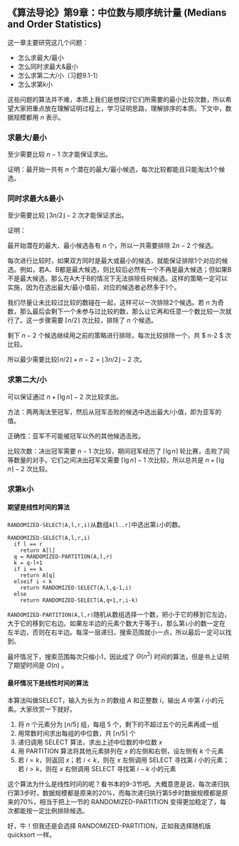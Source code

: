 ## 《算法导论》第9章：中位数与顺序统计量 (Medians and Order Statistics)

这一章主要研究这几个问题：

- 怎么求最大/最小
- 怎么同时求最大&最小
- 怎么求第二大/小（习题9.1-1）
- 怎么求第k小

这些问题的算法并不难，本质上我们是想探讨它们所需要的最小比较次数，所以希望大家把重点放在理解证明过程上，学习证明思路，理解排序的本质。下文中，数据规模都用 $n$ 表示。

### 求最大/最小

至少需要比较 $n-1$ 次才能保证求出。

证明：最开始一共有 $n$ 个潜在的最大/最小候选，每次比较都能且只能淘汰1个候选。

### 同时求最大&最小

至少需要比较 $\lfloor{3n/2}\rfloor-2$ 次才能保证求出。

证明：

最开始潜在的最大、最小候选各有 $n$ 个，所以一共需要排除 $2n-2$ 个候选。

每次进行比较时，如果双方同时是最大或最小的候选，就能保证排除1个对应的候选。例如，若A、B都是最大候选，则比较后必然有一个不再是最大候选；但如果B不是最大候选，那么在A大于B的情况下无法排除任何候选。这样的策略一定可以实施，因为在选出最大/最小值前，对应的候选者必然多于1个。

我们尽量让未比较过比较的数碰在一起，这样可以一次排除2个候选。若 $n$ 为奇数，那么最后会剩下一个未参与过比较的数，那么让它再和任意一个数比较一次就行了。这一步骤需要 $\lceil{n/2}\rceil$ 次比较，排除了 $n$ 个候选。

剩下 $n-2$ 个候选继续用之前的策略进行排除，每次比较排除一个，共 $ n-2 $ 次比较。

所以最少需要比较$\lceil{n/2}\rceil+n-2=\lfloor{3n/2}\rfloor-2$ 次。

### 求第二大/小

可以保证通过 $n+\lceil{\lg{n}}\rceil-2$ 次比较求出。

方法：两两淘汰至冠军，然后从冠军击败的候选中选出最大/小值，即为亚军的值。

正确性：亚军不可能被冠军以外的其他候选击败。

比较次数：决出冠军需要 $n-1$ 次比较，期间冠军经历了 $\lceil{\lg{n}}\rceil$ 轮比赛，击败了同等数量的对手。它们之间决出冠军又需要 $\lceil{\lg{n}}\rceil-1$ 次比较，所以总共是 $n+\lceil{\lg{n}}\rceil-2$ 次比较。

### 求第k小

#### 期望是线性时间的算法

`RANDOMIZED-SELECT(A,l,r,i)`从数组`A[l..r]`中选出第`i`小的数。

```pseudocode
RANDOMIZED-SELECT(A,l,r,i)
  if l == r
    return A[l]
  q = RANDOMIZED-PARTITION(A,l,r)
  k = q-l+1
  if i == k
    return A[q]
  elseif i < k
    return RANDOMIZED-SELECT(A,l,q-1,i)
  else
    return RANDOMIZED-SELECT(A,q+1,r,i-k)
```

`RANDOMIZED-PARTITION(A,l,r)`随机从数组选择一个数，把小于它的移到它左边，大于它的移到它右边。如果左半边的元素个数大于等于`i`，那么第`i`小的数一定在左半边，否则在右半边。每深一层递归，搜索范围就小一点，所以最后一定可以找到。

最坏情况下，搜索范围每次只缩小1，因此成了 $\Theta(n^2)$ 时间的算法，但是书上证明了期望时间是 $O(n)$ 。

#### 最坏情况下是线性时间的算法

本算法叫做SELECT，输入为长为 $n$ 的数组 $A$ 和正整数 $i$，输出 $A$ 中第 $i$ 小的元素。大家欣赏一下就好。

1. 将 $n$ 个元素分为 $\lfloor{n/5}\rfloor$ 组，每组 5 个，剩下的不超过五个的元素再成一组
2. 用常数时间求出每组的中位数，共 $\lceil{n/5}\rceil$ 个
3. 递归调用 SELECT 算法，求出上述中位数的中位数 $x$
4. 用 PARTITION 算法将其他元素排列在 $x$ 的左侧和右侧，设左侧有 $k$ 个元素
5. 若 $i=k$，则返回 $x$；若 $i<k$，则在 $x$ 左侧调用 SELECT 寻找第 $i$ 小的元素；若 $i>k$，则在 $x$ 右侧调用 SELECT 寻找第 $i-k$ 小的元素

这个算法为什么是线性时间的呢？看书本的9-3节吧。大概意思是说，每次递归执行第3步时，数据规模都是原来的20%，而每次递归执行第5步时数据规模都是原来的70%，相当于把上一节的 RANDOMIZED-PARTITION 变得更加稳定了，每次都能按一定比例排除候选。

好，牛！但我还是会选择 RANDOMIZED-PARTITION，正如我选择随机版 quicksort 一样。